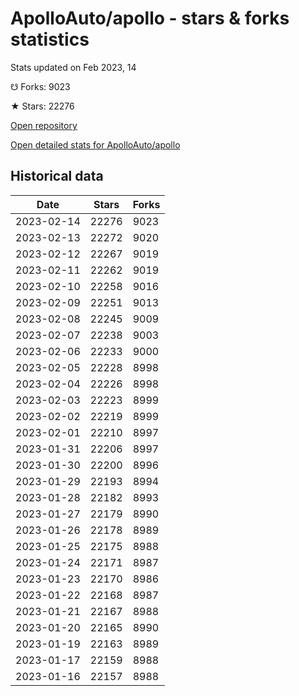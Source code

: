 # ApolloAuto/apollo - stars & forks statistics

Stats updated on Feb 2023, 14

☋ Forks: 9023

★ Stars: 22276

[Open repository](https://github.com/ApolloAuto/apollo)

[Open detailed stats for ApolloAuto/apollo](https://reviewgithub.com/rep/ApolloAuto/apollo)

## Historical data
| Date | Stars | Forks |
|------|-------|-------|
| 2023-02-14 | 22276 | 9023 | 
| 2023-02-13 | 22272 | 9020 | 
| 2023-02-12 | 22267 | 9019 | 
| 2023-02-11 | 22262 | 9019 | 
| 2023-02-10 | 22258 | 9016 | 
| 2023-02-09 | 22251 | 9013 | 
| 2023-02-08 | 22245 | 9009 | 
| 2023-02-07 | 22238 | 9003 | 
| 2023-02-06 | 22233 | 9000 | 
| 2023-02-05 | 22228 | 8998 | 
| 2023-02-04 | 22226 | 8998 | 
| 2023-02-03 | 22223 | 8999 | 
| 2023-02-02 | 22219 | 8999 | 
| 2023-02-01 | 22210 | 8997 | 
| 2023-01-31 | 22206 | 8997 | 
| 2023-01-30 | 22200 | 8996 | 
| 2023-01-29 | 22193 | 8994 | 
| 2023-01-28 | 22182 | 8993 | 
| 2023-01-27 | 22179 | 8990 | 
| 2023-01-26 | 22178 | 8989 | 
| 2023-01-25 | 22175 | 8988 | 
| 2023-01-24 | 22171 | 8987 | 
| 2023-01-23 | 22170 | 8986 | 
| 2023-01-22 | 22168 | 8987 | 
| 2023-01-21 | 22167 | 8988 | 
| 2023-01-20 | 22165 | 8990 | 
| 2023-01-19 | 22163 | 8989 | 
| 2023-01-17 | 22159 | 8988 | 
| 2023-01-16 | 22157 | 8988 | 

